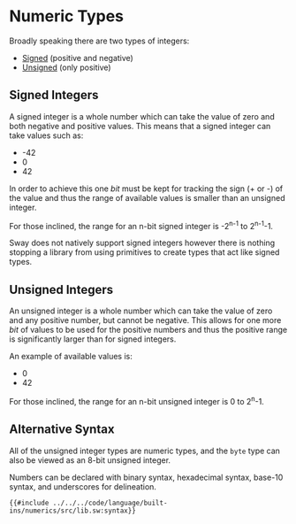 # Numeric Types

Broadly speaking there are two types of integers:

<!-- no toc -->
- [Signed](#signed-integers) (positive and negative)
- [Unsigned](#unsigned-integers) (only positive)

## Signed Integers

A signed integer is a whole number which can take the value of zero and both negative and positive values. This means that a signed integer can take values such as:

- -42
- 0
- 42

In order to achieve this one _bit_ must be kept for tracking the sign (+ or -) of the value and thus the range of available values is smaller than an unsigned integer.

For those inclined, the range for an n-bit signed integer is -2<sup>n-1</sup> to 2<sup>n-1</sup>-1.

Sway does not natively support signed integers however there is nothing stopping a library from using primitives to create types that act like signed types.

## Unsigned Integers

An unsigned integer is a whole number which can take the value of zero and any positive number, but cannot be negative. This allows for one more _bit_ of values to be used for the positive numbers and thus the positive range is significantly larger than for signed integers.

An example of available values is:

- 0
- 42

For those inclined, the range for an n-bit unsigned integer is 0 to 2<sup>n</sup>-1.

## Alternative Syntax

All of the unsigned integer types are numeric types, and the `byte` type can also be viewed as an 8-bit unsigned integer.

Numbers can be declared with binary syntax, hexadecimal syntax, base-10 syntax, and underscores for delineation.

```sway
{{#include ../../../code/language/built-ins/numerics/src/lib.sw:syntax}}
```

